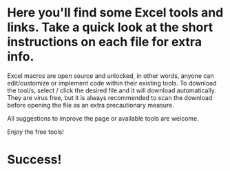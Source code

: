 # Here you'll find some Excel tools and links. Take a quick look at the short instructions on each file for extra info.

Excel macros are open source and unlocked, in other words, anyone can edit/customize or implement code within their existing tools.
To download the tool/s, select / click the desired file and it will download automatically. They are virus free, but it is always recommended to scan the download before opening the file as an extra precautionary measure.

All suggestions to improve the page or available tools are welcome.

Enjoy the free tools!

# Success!
